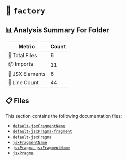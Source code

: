 # 📁 `factory`

## 📊 Analysis Summary For Folder

| Metric | Count |
|--------|-------|
| 📁 Total Files | 6 |
| 📦 Imports | 11 |
| 💠 JSX Elements | 6 |
| 🔢 Line Count | 44 |


## 📋 Files

This section contains the following documentation files:

- [`default-jsxFragmentName`](./default-jsxFragmentName.md)
- [`default-jsxPragma-fragment`](./default-jsxPragma-fragment.md)
- [`default-jsxPragma`](./default-jsxPragma.md)
- [`jsxFragmentName`](./jsxFragmentName.md)
- [`jsxPragma-jsxFragmentName`](./jsxPragma-jsxFragmentName.md)
- [`jsxPragma`](./jsxPragma.md)
